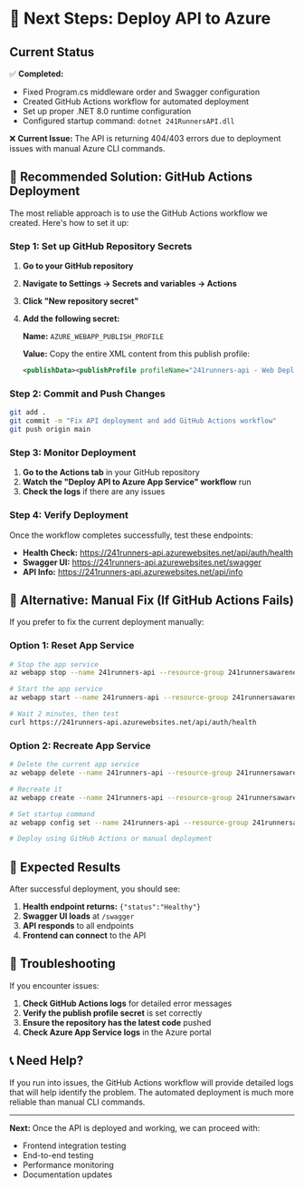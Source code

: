 # 🚀 Next Steps: Deploy API to Azure

## Current Status
✅ **Completed:**
- Fixed Program.cs middleware order and Swagger configuration
- Created GitHub Actions workflow for automated deployment
- Set up proper .NET 8.0 runtime configuration
- Configured startup command: `dotnet 241RunnersAPI.dll`

❌ **Current Issue:**
The API is returning 404/403 errors due to deployment issues with manual Azure CLI commands.

## 🎯 Recommended Solution: GitHub Actions Deployment

The most reliable approach is to use the GitHub Actions workflow we created. Here's how to set it up:

### Step 1: Set up GitHub Repository Secrets

1. **Go to your GitHub repository**
2. **Navigate to Settings → Secrets and variables → Actions**
3. **Click "New repository secret"**
4. **Add the following secret:**

   **Name:** `AZURE_WEBAPP_PUBLISH_PROFILE`
   
   **Value:** Copy the entire XML content from this publish profile:
   ```xml
   <publishData><publishProfile profileName="241runners-api - Web Deploy" publishMethod="MSDeploy" publishUrl="241runners-api.scm.azurewebsites.net:443" msdeploySite="241runners-api" userName="REDACTED" userPWD="REDACTED" destinationAppUrl="http://241runners-api.azurewebsites.net" SQLServerDBConnectionString="REDACTED" mySQLDBConnectionString="" hostingProviderForumLink="" controlPanelLink="https://portal.azure.com" webSystem="WebSites"><databases /></publishProfile><publishProfile profileName="241runners-api - FTP" publishMethod="FTP" publishUrl="ftps://waws-prod-dm1-275.ftp.azurewebsites.windows.net/site/wwwroot" ftpPassiveMode="True" userName="REDACTED" userPWD="REDACTED" destinationAppUrl="http://241runners-api.azurewebsites.net" SQLServerDBConnectionString="REDACTED" mySQLDBConnectionString="" hostingProviderForumLink="" controlPanelLink="https://portal.azure.com" webSystem="WebSites"><databases /></publishProfile><publishProfile profileName="241runners-api - Zip Deploy" publishMethod="ZipDeploy" publishUrl="241runners-api.scm.azurewebsites.net:443" userName="REDACTED" userPWD="REDACTED" destinationAppUrl="http://241runners-api.azurewebsites.net" SQLServerDBConnectionString="REDACTED" mySQLDBConnectionString="" hostingProviderForumLink="" controlPanelLink="https://portal.azure.com" webSystem="WebSites"><databases /></publishProfile></publishData>
   ```

### Step 2: Commit and Push Changes

```bash
git add .
git commit -m "Fix API deployment and add GitHub Actions workflow"
git push origin main
```

### Step 3: Monitor Deployment

1. **Go to the Actions tab** in your GitHub repository
2. **Watch the "Deploy API to Azure App Service" workflow** run
3. **Check the logs** if there are any issues

### Step 4: Verify Deployment

Once the workflow completes successfully, test these endpoints:

- **Health Check:** https://241runners-api.azurewebsites.net/api/auth/health
- **Swagger UI:** https://241runners-api.azurewebsites.net/swagger
- **API Info:** https://241runners-api.azurewebsites.net/api/info

## 🔧 Alternative: Manual Fix (If GitHub Actions Fails)

If you prefer to fix the current deployment manually:

### Option 1: Reset App Service
```bash
# Stop the app service
az webapp stop --name 241runners-api --resource-group 241runnersawareness-rg

# Start the app service
az webapp start --name 241runners-api --resource-group 241runnersawareness-rg

# Wait 2 minutes, then test
curl https://241runners-api.azurewebsites.net/api/auth/health
```

### Option 2: Recreate App Service
```bash
# Delete the current app service
az webapp delete --name 241runners-api --resource-group 241runnersawareness-rg

# Recreate it
az webapp create --name 241runners-api --resource-group 241runnersawareness-rg --plan 241runners-basic-plan --runtime "DOTNET|8.0"

# Set startup command
az webapp config set --name 241runners-api --resource-group 241runnersawareness-rg --startup-file "dotnet 241RunnersAPI.dll"

# Deploy using GitHub Actions or manual deployment
```

## 🎯 Expected Results

After successful deployment, you should see:

1. **Health endpoint returns:** `{"status":"Healthy"}`
2. **Swagger UI loads** at `/swagger`
3. **API responds** to all endpoints
4. **Frontend can connect** to the API

## 🚨 Troubleshooting

If you encounter issues:

1. **Check GitHub Actions logs** for detailed error messages
2. **Verify the publish profile secret** is set correctly
3. **Ensure the repository has the latest code** pushed
4. **Check Azure App Service logs** in the Azure portal

## 📞 Need Help?

If you run into issues, the GitHub Actions workflow will provide detailed logs that will help identify the problem. The automated deployment is much more reliable than manual CLI commands.

---

**Next:** Once the API is deployed and working, we can proceed with:
- Frontend integration testing
- End-to-end testing
- Performance monitoring
- Documentation updates
